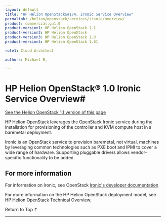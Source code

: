 ```yaml
---
layout: default
title: "HP Helion OpenStack&#174; Ironic Service Overview"
permalink: /helion/openstack/services/ironic/overview/
product: commercial.ga1.0
product-version1: HP Helion OpenStack 1.1
product-version2: HP Helion OpenStack
product-version3: HP Helion OpenStack 1.0
product-version4: HP Helion OpenStack 1.01

role1: Cloud Architect

authors: Michael B, 

---
```

<!--PUBLISHED-->

<script>

function PageRefresh {
onLoad="window.refresh"
}

PageRefresh();

</script>

<!--
<p style="font-size: small;"> <a href="/helion/openstack/services/dns/overview/">&#9664; PREV</a> | <a href="/helion/openstack/services/overview/">&#9650; UP</a> | <a href="/helion/openstack/services/compute/overview/"> NEXT &#9654</a> </p>
-->
# HP Helion OpenStack&reg; 1.0 Ironic Service Overview#
[See the Helion OpenStack 1.1 version of this page](/helion/openstack/1.1/services/ironic/overview/)

HP Helion OpenStack leverages the OpenStack Ironic service during the installation for provisioning of the controller and KVM compute host in a baremetal deployment.

Ironic is an OpenStack service to provision baremetal, not virtual, machines by leveraging common technologies such as PXE boot and IPMI to cover a wide range of hardware. Supporting pluggable drivers allows vendor-specific functionality to be added.

## For more information ##

For information on Ironic, see OpenStack [Ironic's developer documentation](http://docs.openstack.org/developer/ironic/).

For more information on the HP Helion OpenStack deployment model, see [HP Helion OpenStack Technical Overview](/helion/openstack/technical-overview/).

 <a href="#top" style="padding:14px 0px 14px 0px; text-decoration: none;"> Return to Top &#8593; </a>

----
